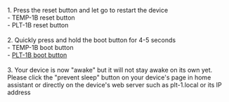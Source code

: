 1\. Press the reset button and let go to restart the device<br>\- TEMP-1B reset button<br>\- PLT-1B reset button<br><br>2\. Quickly press and hold the boot button for 4-5 seconds <br>\- TEMP-1B boot button<br>\- [PLT-1B boot button](https://apolloautomation.github.io/docs/products/plt1/general-tips/)<br><br>3\. Your device is now "awake" but it will not stay awake on its own yet. Please click the "prevent sleep" button on your device's page in home assistant or directly on the device's web server such as plt-1.local or its IP address